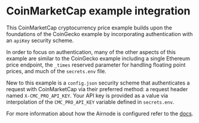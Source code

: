 # CoinMarketCap example integration

This CoinMarketCap cryptocurrency price example builds upon the foundations of the CoinGecko example by incorporating
authentication with an `apiKey` security scheme.

In order to focus on authentication, many of the other aspects of this example are similar to the CoinGecko example
including a single Ethereum price endpoint, the `_times` reserved parameter for handling floating point prices, and much
of the `secrets.env` file.

New to this example is a `config.json` security scheme that authenticates a request with CoinMarketCap via their
preferred method: a request header named `X-CMC_PRO_API_KEY`. Your API key is provided as a value via interpolation of
the `CMC_PRO_API_KEY` variable defined in `secrets.env`.

For more information about how the Airnode is configured refer to the
[docs](https://docs.api3.org/airnode/v0.2/grp-providers/guides/build-an-airnode/configuring-airnode.html).
